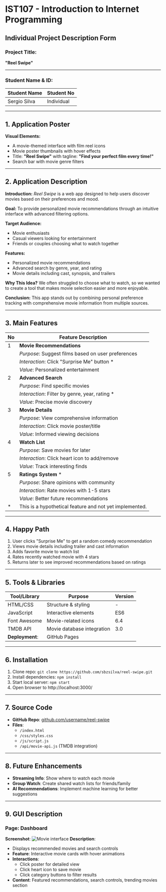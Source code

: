# IST107 - Introduction to Internet Programming
## Individual Project Description Form

### Project Title:
**"Reel Swipe"**

---
### Student Name & ID:
| Student Name          | Student No  |
|-----------------------|-------------|
| Sergio Silva          | Individual  |

---

## 1. Application Poster
**Visual Elements:**
- A movie-themed interface with film reel icons
- Movie poster thumbnails with hover effects
- Title: **"Reel Swipe"** with tagline: **"Find your perfect film every time!"**
- Search bar with movie genre filters

---

## 2. Application Description
**Introduction:**
*Reel Swipe* is a web app designed to help users discover movies based on their preferences and mood.

**Goal:**
To provide personalized movie recommendations through an intuitive interface with advanced filtering options.

**Target Audience:**
- Movie enthusiasts
- Casual viewers looking for entertainment
- Friends or couples choosing what to watch together

**Features:**
- Personalized movie recommendations
- Advanced search by genre, year, and rating
- Movie details including cast, synopsis, and trailers

**Why This Idea?**
We often struggled to choose what to watch, so we wanted to create a tool that makes movie selection easier and more enjoyable.

**Conclusion:**
This app stands out by combining personal preference tracking with comprehensive movie information from multiple sources.

---

## 3. Main Features
| No | Feature Description          |
|----|-------------------------------|
| 1  | **Movie Recommendations**     | 
|    | *Purpose*: Suggest films based on user preferences |
|    | *Interaction*: Click "Surprise Me" button *| 
|    | *Value*: Personalized entertainment |
| 2  | **Advanced Search**           |
|    | *Purpose*: Find specific movies |
|    | *Interaction*: Filter by genre, year, rating * |
|    | *Value*: Precise movie discovery |
| 3  | **Movie Details**             |
|    | *Purpose*: View comprehensive information |
|    | *Interaction*: Click movie poster/title |
|    | *Value*: Informed viewing decisions |
| 4  | **Watch List**                |
|    | *Purpose*: Save movies for later |
|    | *Interaction*: Click heart icon to add/remove |
|    | *Value*: Track interesting finds |
| 5  | **Ratings System** *           |
|    | *Purpose*: Share opinions with community |
|    | *Interaction*: Rate movies with 1-5 stars |
|    | *Value*: Better future recommendations |
|* |This is a hypothetical feature and not yet implemented.|

---

## 4. Happy Path
1. User clicks "Surprise Me" to get a random comedy recommendation
2. Views movie details including trailer and cast information
3. Adds favorite movie to watch list
4. Rates recently watched movie with 4 stars
5. Returns later to see improved recommendations based on ratings

---

## 5. Tools & Libraries
| Tool/Library  | Purpose                          | Version  |
|---------------|----------------------------------|----------|
| HTML/CSS      | Structure & styling              | -        |
| JavaScript    | Interactive elements             | ES6      |
| Font Awesome  | Movie-related icons              | 6.4      |
| TMDB API      | Movie database integration       | 3.0      |
| **Deployment**:| GitHub Pages                   |

---

## 6. Installation
1. Clone repo: `git clone https://github.com/sbzsilva/reel-swipe.git`
2. Install dependencies: `npm install`
3. Start local server: `npm start`
4. Open browser to http://localhost:3000/

---

## 7. Source Code
- **GitHub Repo**: [github.com/username/reel-swipe](https://github.com/username/reel-swipe)
- **Files**: 
  - `/index.html`
  - `/css/styles.css`
  - `/js/script.js`
  - `/api/movie-api.js` (TMDB integration)

---

## 8. Future Enhancements
- **Streaming Info**: Show where to watch each movie
- **Group Watch**: Create shared watch lists for friends/family
- **AI Recommendations**: Implement machine learning for better suggestions

---

## 9. GUI Description
### Page: Dashboard
**Screenshot**: ![Movie interface](mockup-movie.png)
**Description**:
- Displays recommended movies and search controls
- **Feature**: Interactive movie cards with hover animations
- **Interactions**: 
  - Click poster for detailed view
  - Click heart icon to save movie
  - Click category buttons to filter results
- **Content**: Featured recommendations, search controls, trending movies section